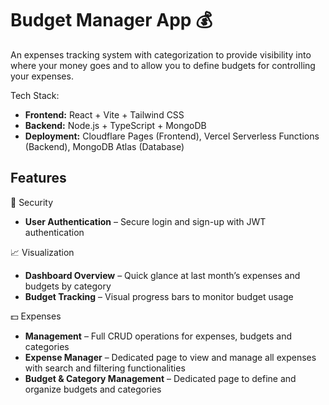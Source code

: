 # Budget Manager App 💰

An expenses tracking system with categorization to provide visibility into where your money goes and to allow you to define budgets for controlling your expenses.

Tech Stack:

- **Frontend:** React + Vite + Tailwind CSS
- **Backend:** Node.js + TypeScript + MongoDB
- **Deployment:** Cloudflare Pages (Frontend), Vercel Serverless Functions (Backend), MongoDB Atlas (Database)

## Features

🔐 Security

- **User Authentication** – Secure login and sign-up with JWT authentication

📈 Visualization

- **Dashboard Overview** – Quick glance at last month’s expenses and budgets by category
- **Budget Tracking** – Visual progress bars to monitor budget usage

💵 Expenses

- **Management** – Full CRUD operations for expenses, budgets and categories
- **Expense Manager** – Dedicated page to view and manage all expenses with search and filtering functionalities
- **Budget & Category Management** – Dedicated page to define and organize budgets and categories

